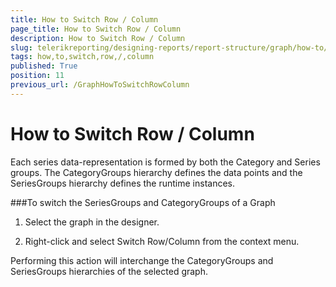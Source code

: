 ```yaml
---
title: How to Switch Row / Column
page_title: How to Switch Row / Column 
description: How to Switch Row / Column
slug: telerikreporting/designing-reports/report-structure/graph/how-to/how-to-switch-row---column
tags: how,to,switch,row,/,column
published: True
position: 11
previous_url: /GraphHowToSwitchRowColumn
---
```


# How to Switch Row / Column

Each series data-representation is formed by both the Category and Series groups. The CategoryGroups hierarchy defines the data points and the SeriesGroups hierarchy defines the runtime instances. 

###To switch the SeriesGroups and CategoryGroups of a Graph

1. Select the graph in the designer.

1. Right-click and select Switch Row/Column from the context menu.

Performing this action will interchange the CategoryGroups and SeriesGroups hierarchies of the selected graph. 
